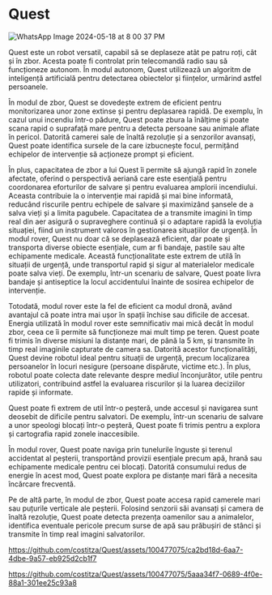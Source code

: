 # Quest

![WhatsApp Image 2024-05-18 at 8 00 37 PM](https://github.com/costitza/Quest/assets/100477075/ed0d8cd1-9287-4375-8089-c6c8eb5cdf8b)

Quest este un robot versatil, capabil să se deplaseze atât pe patru roți, cât și în zbor. Acesta poate fi controlat prin telecomandă radio sau să funcționeze autonom. În modul autonom, Quest utilizează un algoritm de inteligență artificială pentru detectarea obiectelor și ființelor, urmărind astfel persoanele.

În modul de zbor, Quest se dovedește extrem de eficient pentru monitorizarea unor zone extinse și pentru deplasarea rapidă. De exemplu, în cazul unui incendiu într-o pădure, Quest poate zbura la înălțime și poate scana rapid o suprafață mare pentru a detecta persoane sau animale aflate în pericol. Datorită camerei sale de înaltă rezoluție și a senzorilor avansați, Quest poate identifica sursele de la care izbucnește focul, permițând echipelor de intervenție să acționeze prompt și eficient. 

În plus, capacitatea de zbor a lui Quest îi permite să ajungă rapid în zonele afectate, oferind o perspectivă aeriană care este esențială pentru coordonarea eforturilor de salvare și pentru evaluarea amplorii incendiului. Aceasta contribuie la o intervenție mai rapidă și mai bine informată, reducând riscurile pentru echipele de salvare și maximizând șansele de a salva vieți și a limita pagubele. Capacitatea de a transmite imagini în timp real din aer asigură o supraveghere continuă și o adaptare rapidă la evoluția situației, fiind un instrument valoros în gestionarea situațiilor de urgență. 
În modul rover, Quest nu doar că se deplasează eficient, dar poate și transporta diverse obiecte esențiale, cum ar fi bandaje, pastile sau alte echipamente medicale. Această funcționalitate este extrem de utilă în situații de urgență, unde transportul rapid și sigur al materialelor medicale poate salva vieți. De exemplu, într-un scenariu de salvare, Quest poate livra bandaje și antiseptice la locul accidentului înainte de sosirea echipelor de intervenție. 

Totodată, modul rover este la fel de eficient ca modul dronă, având avantajul că poate intra mai ușor în spații închise sau dificile de accesat. Energia utilizată în modul rover este semnificativ mai mică decât în modul zbor, ceea ce îi permite să funcționeze mai mult timp pe teren. 
Quest poate fi trimis în diverse misiuni la distanțe mari, de până la 5 km, și transmite în timp real imaginile capturate de camera sa. Datorită acestor funcționalități, Quest devine robotul ideal pentru situații de urgență, precum localizarea persoanelor în locuri nesigure (persoane dispărute, victime etc.). În plus, robotul poate colecta date relevante despre mediul înconjurător, utile pentru utilizatori, contribuind astfel la evaluarea riscurilor și la luarea deciziilor rapide și informate. 

Quest poate fi extrem de util într-o peșteră, unde accesul și navigarea sunt deosebit de dificile pentru salvatori. De exemplu, într-un scenariu de salvare a unor speologi blocați într-o peșteră, Quest poate fi trimis pentru a explora și cartografia rapid zonele inaccesibile.

În modul rover, Quest poate naviga prin tunelurile înguste și terenul accidentat al peșterii, transportând provizii esențiale precum apă, hrană sau echipamente medicale pentru cei blocați. Datorită consumului redus de energie în acest mod, Quest poate explora pe distanțe mari fără a necesita încărcare frecventă.

Pe de altă parte, în modul de zbor, Quest poate accesa rapid camerele mari sau puțurile verticale ale peșterii. Folosind senzorii săi avansați și camera de înaltă rezoluție, Quest poate detecta prezența oamenilor sau a animalelor, identifica eventuale pericole precum surse de apă sau prăbușiri de stânci și transmite în timp real imagini salvatorilor.



https://github.com/costitza/Quest/assets/100477075/ca2bd18d-6aa7-4dbe-9a57-eb925d2cb1f7


https://github.com/costitza/Quest/assets/100477075/5aaa34f7-0689-4f0e-88a1-301ee25c93a8

